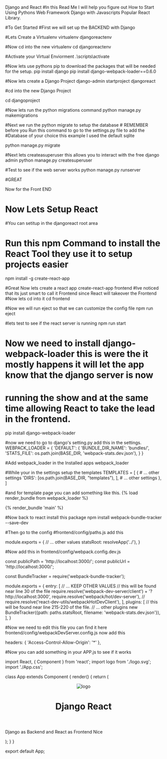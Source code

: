 Django and React
#In this Read Me I will help you figure out How to Start Using Pythons Web Framework Django with Javascripts Popular React Library.

#To Get Started 
#First we will set up the BACKEND with Django

#Lets Create a Virtualenv
virtualenv djangoreactenv

#Now cd into the new virtualenv
cd djangoreactenv

#Activate your Virtual Enviorment
.\scripts\activate

#Now lets use pythons pip to download the packages that will be needed for the setup.
pip install django
pip install django-webpack-loader==0.6.0

#Now lets create a Django Project
django-admin startproject djangoreact

#cd into the new Django Project

cd djangoproject

#Now lets run the python migrations command
python manage.py makemigrations

#Next we run the python migrate to setup the database # REMEMBER before you Run this command to go to the settings.py file to add the 
#Database of your choice this example I used the default sqlite 

python manage.py migrate

#Next lets createasuperuser this allows you to interact with the free django admin 
python manage.py createsuperuser

#Test to see if the web server works
python manage.py runserver


#GREAT

Now for the Front END

# Now Lets Setup React
#You can setitup in the djangoreact root area
# Run this npm Command to install the React Tool they use it to setup projects easier
npm install -g create-react-app


#Great Now lets create a react app
 create-react-app frontend
#Ive noticed that its just smart to call it Frontend since React will takeover the Frontend
#Now lets cd into it
cd frontend

#Now we will run eject so that we can customize the config file
npm run eject

#lets test to see if the react server is running
npm run start

# Now we need to install django-webpack-loader this is were the it mostly happens it will let the app know that the django server is now
# running the show and at the same time allowing React to take the lead in the frontend.
pip install django-webpack-loader

#now we need to go to django's setting.py add this in the settings.
WEBPACK_LOADER = {
    'DEFAULT': {
            'BUNDLE_DIR_NAME': 'bundles/',
            'STATS_FILE': os.path.join(BASE_DIR, 'webpack-stats.dev.json'),
        }
}

#Add webpack_loader in the Installed apps
webpack_loader

#While your in the settings setup the templates
TEMPLATES = [
    {
        # ... other settings
        'DIRS': [os.path.join(BASE_DIR, "templates"), ],
        # ... other settings
    },
]

#and for template page you can add something like this.
{% load render_bundle from webpack_loader %}
<!DOCTYPE html>
<html>
  <head>
    <meta charset="UTF-8" />
    <meta name="viewport" content="width=device-width" />
    <title>django react</title>
  </head>
  <body>
    <div id="app">
    </div>
      {% render_bundle 'main' %}
  </body>
</html>

#Now back to react install this package
 npm install webpack-bundle-tracker --save-dev
 
 #Then go to the config
 #frontend/config/paths.js add this
 
 module.exports = {
  // ... other values
  statsRoot: resolveApp('../'),
}


#Now add this in frontend/config/webpack.config.dev.js


const publicPath = 'http://localhost:3000/';
const publicUrl = 'http://localhost:3000/';

const BundleTracker = require('webpack-bundle-tracker');

module.exports = {
  entry: [
    // ... KEEP OTHER VALUES
    // this will be found near line 30 of the file
    require.resolve('webpack-dev-server/client') + '?http://localhost:3000',
    require.resolve('webpack/hot/dev-server'),
    // require.resolve('react-dev-utils/webpackHotDevClient'),
  ],
  plugins: [
    // this will be found near line 215-220 of the file.
    // ... other plugins
    new BundleTracker({path: paths.statsRoot, filename: 'webpack-stats.dev.json'}),
  ],
}

#Now we need to edit this file you can find it here  frontend/config/webpackDevServer.config.js now add this

headers: {
  'Access-Control-Allow-Origin': '*'
},


#Now you can add something in your APP.js to see if it works


import React, { Component } from 'react';
import logo from './logo.svg';
import './App.css';

class App extends Component {
  render() {
    return (
      <div className="App">
        <header className="App-header">
          <img src={logo} className="App-logo" alt="logo" />
          <h1 className="App-title">Django React</h1>
        </header>
        <p className="App-intro">
            Django as Backend and React as Frontend Nice 
        </p>
      </div>
    );
  }
}

export default App;


